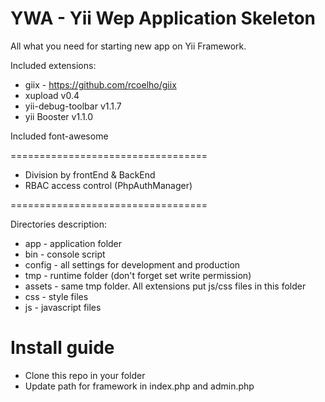 YWA - Yii Wep Application Skeleton
==================================

All what you need for starting new app on Yii Framework.

Included extensions:
* giix - https://github.com/rcoelho/giix
* xupload v0.4
* yii-debug-toolbar v1.1.7
* yii Booster v1.1.0

Included font-awesome

==================================

* Division by frontEnd & BackEnd
* RBAC access control (PhpAuthManager)

==================================

Directories description:

* app - application folder
* bin - console script
* config - all settings for development and production
* tmp - runtime folder (don't forget set write permission)
* assets - same tmp folder. All extensions put js/css files in this folder
* css - style files
* js - javascript files

Install guide
=================================

- Clone this repo in your folder
- Update path for framework in index.php and admin.php
